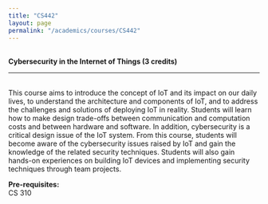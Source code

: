 ```yaml
---
title: "CS442"
layout: page
permalink: "/academics/courses/CS442"
---
```




\
**Cybersecurity in the Internet of Things (3 credits)**

---

\
This course aims to introduce the concept of IoT and its impact on our daily lives, to understand the architecture and components of IoT, and to address the challenges and solutions of deploying IoT in reality. Students will learn how to make design trade-offs between communication and computation costs and between hardware and software. In addition, cybersecurity is a critical design issue of the IoT system. From this course, students will become aware of the cybersecurity issues raised by IoT and gain the knowledge of the related security techniques. Students will also gain hands-on experiences on building IoT devices and implementing security techniques through team projects.

**Pre-requisites:**
\
CS 310
